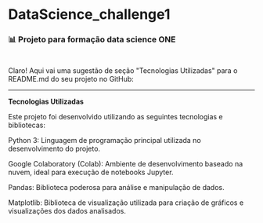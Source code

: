 <h1>DataScience_challenge1</h1>

<h3>📊 Projeto para formação data science ONE </h3>

#
Claro! Aqui vai uma sugestão de seção "Tecnologias Utilizadas" para o README.md do seu projeto no GitHub:


---

<b>Tecnologias Utilizadas</b>

Este projeto foi desenvolvido utilizando as seguintes tecnologias e bibliotecas:

Python 3: Linguagem de programação principal utilizada no desenvolvimento do projeto.

Google Colaboratory (Colab): Ambiente de desenvolvimento baseado na nuvem, ideal para execução de notebooks Jupyter.

Pandas: Biblioteca poderosa para análise e manipulação de dados.

Matplotlib: Biblioteca de visualização utilizada para criação de gráficos e visualizações dos dados analisados.


